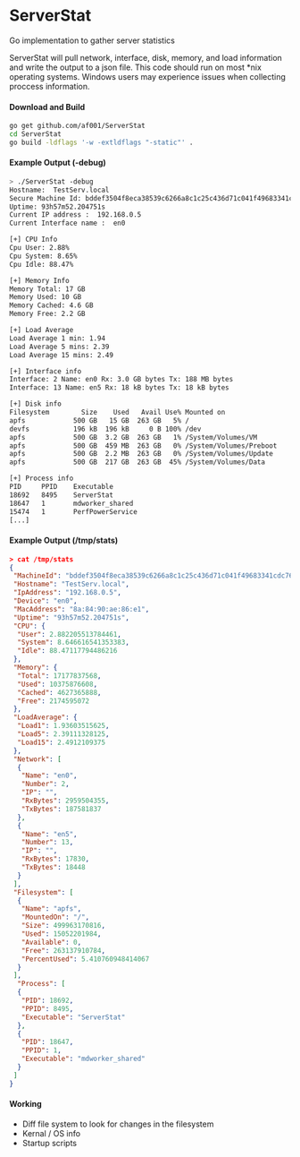 # ServerStat
Go implementation to gather server statistics

ServerStat will pull network, interface, disk, memory, and load information and write the output to a json file. This code should run on most \*nix operating systems. Windows users may experience issues when collecting proccess information. 

#### Download and Build
```bash
go get github.com/af001/ServerStat
cd ServerStat
go build -ldflags '-w -extldflags "-static"' .
```
#### Example Output (-debug)
```bash
> ./ServerStat -debug
Hostname:  TestServ.local
Secure Machine Id: bddef3504f8eca38539c6266a8c1c25c436d71c041f49683341cdc7614e543cd
Uptime: 93h57m52.204751s
Current IP address :  192.168.0.5
Current Interface name :  en0

[+] CPU Info
Cpu User: 2.88%
Cpu System: 8.65%
Cpu Idle: 88.47%

[+] Memory Info
Memory Total: 17 GB
Memory Used: 10 GB
Memory Cached: 4.6 GB
Memory Free: 2.2 GB

[+] Load Average
Load Average 1 min: 1.94
Load Average 5 mins: 2.39
Load Average 15 mins: 2.49

[+] Interface info
Interface: 2 Name: en0 Rx: 3.0 GB bytes Tx: 188 MB bytes
Interface: 13 Name: en5 Rx: 18 kB bytes Tx: 18 kB bytes

[+] Disk info
Filesystem        Size    Used   Avail Use% Mounted on
apfs            500 GB   15 GB  263 GB   5% /
devfs           196 kB  196 kB     0 B 100% /dev
apfs            500 GB  3.2 GB  263 GB   1% /System/Volumes/VM
apfs            500 GB  459 MB  263 GB   0% /System/Volumes/Preboot
apfs            500 GB  2.2 MB  263 GB   0% /System/Volumes/Update
apfs            500 GB  217 GB  263 GB  45% /System/Volumes/Data

[+] Process info
PID     PPID    Executable
18692   8495    ServerStat
18647   1       mdworker_shared
15474   1       PerfPowerService
[...]
```
#### Example Output (/tmp/stats)
```json
> cat /tmp/stats 
{
 "MachineId": "bddef3504f8eca38539c6266a8c1c25c436d71c041f49683341cdc7614e543cd",
 "Hostname": "TestServ.local",
 "IpAddress": "192.168.0.5",
 "Device": "en0",
 "MacAddress": "8a:84:90:ae:86:e1",
 "Uptime": "93h57m52.204751s",
 "CPU": {
  "User": 2.882205513784461,
  "System": 8.646616541353383,
  "Idle": 88.47117794486216
 },
 "Memory": {
  "Total": 17177837568,
  "Used": 10375876608,
  "Cached": 4627365888,
  "Free": 2174595072
 },
 "LoadAverage": {
  "Load1": 1.93603515625,
  "Load5": 2.39111328125,
  "Load15": 2.4912109375
 },
 "Network": [
  {
   "Name": "en0",
   "Number": 2,
   "IP": "",
   "RxBytes": 2959504355,
   "TxBytes": 187581837
  },
  {
   "Name": "en5",
   "Number": 13,
   "IP": "",
   "RxBytes": 17830,
   "TxBytes": 18448
  }
 ],
 "Filesystem": [
  {
   "Name": "apfs",
   "MountedOn": "/",
   "Size": 499963170816,
   "Used": 15052201984,
   "Available": 0,
   "Free": 263137910784,
   "PercentUsed": 5.410760948414067
  }
 ],
  "Process": [
  {
   "PID": 18692,
   "PPID": 8495,
   "Executable": "ServerStat"
  },
  {
   "PID": 18647,
   "PPID": 1,
   "Executable": "mdworker_shared"
  }
 ]
}

```
#### Working
* Diff file system to look for changes in the filesystem
* Kernal / OS info
* Startup scripts
